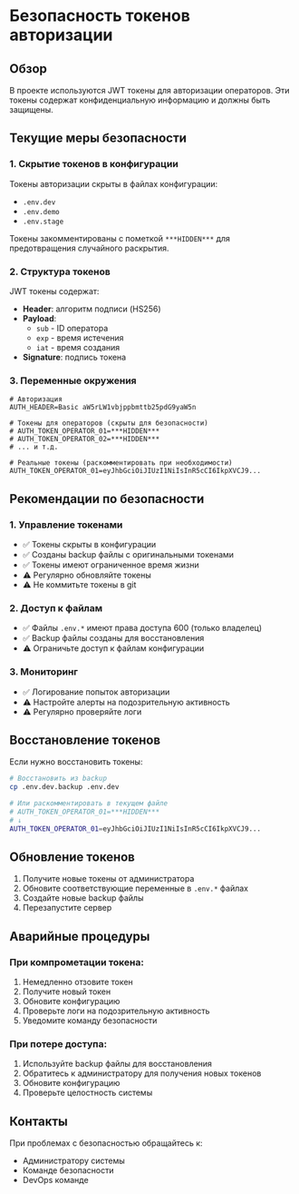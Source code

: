 # Безопасность токенов авторизации

## Обзор

В проекте используются JWT токены для авторизации операторов. Эти токены содержат конфиденциальную информацию и должны быть защищены.

## Текущие меры безопасности

### 1. Скрытие токенов в конфигурации

Токены авторизации скрыты в файлах конфигурации:
- `.env.dev`
- `.env.demo` 
- `.env.stage`

Токены закомментированы с пометкой `***HIDDEN***` для предотвращения случайного раскрытия.

### 2. Структура токенов

JWT токены содержат:
- **Header**: алгоритм подписи (HS256)
- **Payload**: 
  - `sub` - ID оператора
  - `exp` - время истечения
  - `iat` - время создания
- **Signature**: подпись токена

### 3. Переменные окружения

```env
# Авторизация
AUTH_HEADER=Basic aW5rLW1vbjppbmttb25pdG9yaW5n

# Токены для операторов (скрыты для безопасности)
# AUTH_TOKEN_OPERATOR_01=***HIDDEN***
# AUTH_TOKEN_OPERATOR_02=***HIDDEN***
# ... и т.д.

# Реальные токены (раскомментировать при необходимости)
AUTH_TOKEN_OPERATOR_01=eyJhbGciOiJIUzI1NiIsInR5cCI6IkpXVCJ9...
```

## Рекомендации по безопасности

### 1. Управление токенами

- ✅ Токены скрыты в конфигурации
- ✅ Созданы backup файлы с оригинальными токенами
- ✅ Токены имеют ограниченное время жизни
- ⚠️ Регулярно обновляйте токены
- ⚠️ Не коммитьте токены в git

### 2. Доступ к файлам

- ✅ Файлы `.env.*` имеют права доступа 600 (только владелец)
- ✅ Backup файлы созданы для восстановления
- ⚠️ Ограничьте доступ к файлам конфигурации

### 3. Мониторинг

- ✅ Логирование попыток авторизации
- ⚠️ Настройте алерты на подозрительную активность
- ⚠️ Регулярно проверяйте логи

## Восстановление токенов

Если нужно восстановить токены:

```bash
# Восстановить из backup
cp .env.dev.backup .env.dev

# Или раскомментировать в текущем файле
# AUTH_TOKEN_OPERATOR_01=***HIDDEN***
# ↓
AUTH_TOKEN_OPERATOR_01=eyJhbGciOiJIUzI1NiIsInR5cCI6IkpXVCJ9...
```

## Обновление токенов

1. Получите новые токены от администратора
2. Обновите соответствующие переменные в `.env.*` файлах
3. Создайте новые backup файлы
4. Перезапустите сервер

## Аварийные процедуры

### При компрометации токена:

1. Немедленно отзовите токен
2. Получите новый токен
3. Обновите конфигурацию
4. Проверьте логи на подозрительную активность
5. Уведомите команду безопасности

### При потере доступа:

1. Используйте backup файлы для восстановления
2. Обратитесь к администратору для получения новых токенов
3. Обновите конфигурацию
4. Проверьте целостность системы

## Контакты

При проблемах с безопасностью обращайтесь к:
- Администратору системы
- Команде безопасности
- DevOps команде 